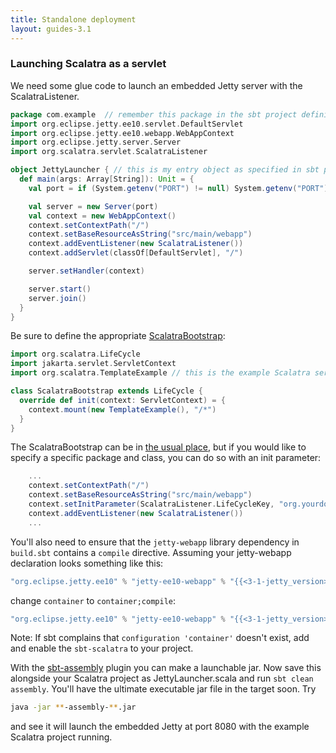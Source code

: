 ```yaml
---
title: Standalone deployment
layout: guides-3.1
---
```


### Launching Scalatra as a servlet

We need some glue code to launch an embedded Jetty server with the ScalatraListener.

```scala
package com.example  // remember this package in the sbt project definition
import org.eclipse.jetty.ee10.servlet.DefaultServlet
import org.eclipse.jetty.ee10.webapp.WebAppContext
import org.eclipse.jetty.server.Server
import org.scalatra.servlet.ScalatraListener

object JettyLauncher { // this is my entry object as specified in sbt project definition
  def main(args: Array[String]): Unit = {
    val port = if (System.getenv("PORT") != null) System.getenv("PORT").toInt else 8080

    val server = new Server(port)
    val context = new WebAppContext()
    context.setContextPath("/")
    context.setBaseResourceAsString("src/main/webapp")
    context.addEventListener(new ScalatraListener())
    context.addServlet(classOf[DefaultServlet], "/")

    server.setHandler(context)

    server.start()
    server.join()
  }
}
```

Be sure to define the appropriate [ScalatraBootstrap](configuration.html):

```scala
import org.scalatra.LifeCycle
import jakarta.servlet.ServletContext
import org.scalatra.TemplateExample // this is the example Scalatra servlet

class ScalatraBootstrap extends LifeCycle {
  override def init(context: ServletContext) = {
    context.mount(new TemplateExample(), "/*")
  }
}
```

The ScalatraBootstrap can be in [the usual place](../../getting-started/project-structure.html),
but if you would like to specify a specific package and class, you can do so
with an init parameter:

```scala
    ...
    context.setContextPath("/")
    context.setBaseResourceAsString("src/main/webapp")
    context.setInitParameter(ScalatraListener.LifeCycleKey, "org.yourdomain.project.ScalatraBootstrap")
    context.addEventListener(new ScalatraListener())
    ...
```

You'll also need to ensure that the `jetty-webapp` library dependency in `build.sbt`
contains a `compile` directive. Assuming your jetty-webapp declaration looks something
like this:

```scala
"org.eclipse.jetty.ee10" % "jetty-ee10-webapp" % "{{<3-1-jetty_version>}}" % "container",
```

change `container` to `container;compile`:

```scala
"org.eclipse.jetty.ee10" % "jetty-ee10-webapp" % "{{<3-1-jetty_version>}}" % "container;compile",
```

Note: If sbt complains that `configuration 'container'` doesn't exist, add and enable the `sbt-scalatra` to your project.

With the [sbt-assembly](https://github.com/sbt/sbt-assembly) plugin you can make a launchable jar.
Now save this alongside your Scalatra project as JettyLauncher.scala and run
<code>sbt clean assembly</code>. You'll have the ultimate executable jar file
in the target soon. Try

```bash
java -jar **-assembly-**.jar
```

and see it will launch the embedded Jetty at port 8080 with the example Scalatra project running.
